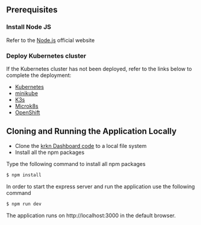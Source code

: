 ## Prerequisites

### Install Node JS

Refer to the [Node.js](https://nodejs.org) official website

### Deploy Kubernetes cluster

If the Kubernetes cluster has not been deployed, refer to the links below to complete the deployment:

- [Kubernetes](https://kubernetes.io/docs/setup/)
- [minikube](https://minikube.sigs.k8s.io/docs/start/)
- [K3s](https://rancher.com/docs/k3s/latest/en/quick-start/)
- [Microk8s](https://microk8s.io/)
- [OpenShift](https://docs.openshift.com/container-platform/4.14/welcome/index.html)
  

## Cloning and Running the Application Locally 

- Clone the [krkn Dashboard code](https://github.com/redhat-chaos/krkn-dashboard) to a local file system
- Install all the npm packages

Type the following command to install all npm packages 

```bash
$ npm install
```

In order to start the express server and run the application use the following command 

```bash
$ npm run dev
```

The application runs on http://localhost:3000 in the default browser.
